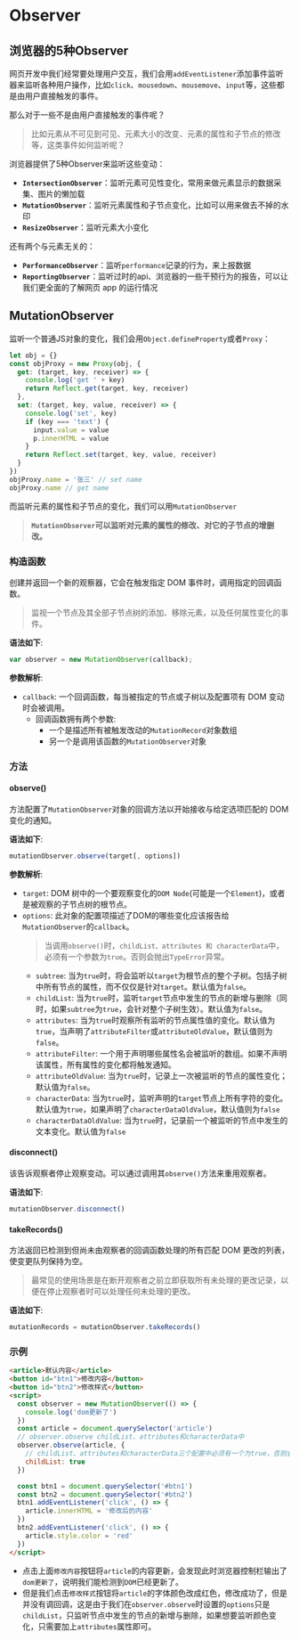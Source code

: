 # Observer
## 浏览器的5种Observer
网页开发中我们经常要处理用户交互，我们会用`addEventListener`添加事件监听器来监听各种用户操作，比如`click`、`mousedown`、`mousemove`、`input`等，这些都是由用户直接触发的事件。

那么对于一些不是由用户直接触发的事件呢？
> 比如元素从不可见到可见、元素大小的改变、元素的属性和子节点的修改等，这类事件如何监听呢？

浏览器提供了5种Observer来监听这些变动：
- **`IntersectionObserver`**：监听元素可见性变化，常用来做元素显示的数据采集、图片的懒加载
- **`MutationObserver`**：监听元素属性和子节点变化，比如可以用来做去不掉的水印
- **`ResizeObserver`**：监听元素大小变化

还有两个与元素无关的：
- **`PerformanceObserver`**：监听`performance`记录的行为，来上报数据
- **`ReportingObserver`**：监听过时的api、浏览器的一些干预行为的报告，可以让我们更全面的了解网页 app 的运行情况

## MutationObserver
监听一个普通JS对象的变化，我们会用`Object.defineProperty`或者`Proxy`：
```js
let obj = {}
const objProxy = new Proxy(obj, {
  get: (target, key, receiver) => {
    console.log('get ' + key)
    return Reflect.get(target, key, receiver)
  },
  set: (target, key, value, receiver) => {
    console.log('set', key)
    if (key === 'text') {
      input.value = value
      p.innerHTML = value
    }
    return Reflect.set(target, key, value, receiver)
  }
})
objProxy.name = '张三' // set name
objProxy.name // get name
```
而监听元素的属性和子节点的变化，我们可以用`MutationObserver`
> **`MutationObserver`可以监听对元素的属性的修改、对它的子节点的增删改。**

### 构造函数
创建并返回一个新的观察器，它会在触发指定 DOM 事件时，调用指定的回调函数。
> 监视一个节点及其全部子节点树的添加、移除元素，以及任何属性变化的事件。

**语法如下**: 
```js
var observer = new MutationObserver(callback);
```
**参数解析**: 
- `callback`: 一个回调函数，每当被指定的节点或子树以及配置项有 DOM 变动时会被调用。
  - 回调函数拥有两个参数:
    - 一个是描述所有被触发改动的`MutationRecord`对象数组
    - 另一个是调用该函数的`MutationObserver`对象

### 方法
#### observe()
方法配置了`MutationObserver`对象的回调方法以开始接收与给定选项匹配的 DOM 变化的通知。

**语法如下**:
```js
mutationObserver.observe(target[, options])
```
**参数解析**:
- `target`: DOM 树中的一个要观察变化的`DOM Node`(可能是一个`Element`)，或者是被观察的子节点树的根节点。
- `options`: 此对象的配置项描述了DOM的哪些变化应该报告给`MutationObserver`的`callback`。
  > 当调用`observe()`时，`childList、attributes 和 characterData`中，必须有一个参数为`true`。否则会抛出`TypeError`异常。
  - `subtree`: 当为`true`时，将会监听以`target`为根节点的整个子树。包括子树中所有节点的属性，而不仅仅是针对`target`。默认值为`false`。
  - `childList`: 当为`true`时，监听`target`节点中发生的节点的新增与删除（同时，如果`subtree`为`true`，会针对整个子树生效）。默认值为`false`。
  - `attributes`: 当为`true`时观察所有监听的节点属性值的变化。默认值为`true`，当声明了`attributeFilter`或`attributeOldValue`，默认值则为`false`。
  - `attributeFilter`: 一个用于声明哪些属性名会被监听的数组。如果不声明该属性，所有属性的变化都将触发通知。
  - `attributeOldValue`: 当为`true`时，记录上一次被监听的节点的属性变化；默认值为`false`。
  - `characterData`: 当为`true`时，监听声明的`target`节点上所有字符的变化。默认值为`true`，如果声明了`characterDataOldValue`，默认值则为`false`
  - `characterDataOldValue`: 当为`true`时，记录前一个被监听的节点中发生的文本变化。默认值为`false`

#### disconnect()
该告诉观察者停止观察变动。可以通过调用其`observe()`方法来重用观察者。

**语法如下**:
```js
mutationObserver.disconnect()
```

#### takeRecords()
方法返回已检测到但尚未由观察者的回调函数处理的所有匹配 DOM 更改的列表，使变更队列保持为空。
> 最常见的使用场景是在断开观察者之前立即获取所有未处理的更改记录，以便在停止观察者时可以处理任何未处理的更改。

**语法如下**:
```js
mutationRecords = mutationObserver.takeRecords()
```

### 示例
```html
<article>默认内容</article>
<button id="btn1">修改内容</button>
<button id="btn2">修改样式</button>
<script>
  const observer = new MutationObserver(() => {
    console.log('dom更新了')
  })
  const article = document.querySelector('article')
  // observer.observe childList、attributes和characterData中
  observer.observe(article, {
    // childList、attributes和characterData三个配置中必须有一个为true，否则会报TypeError异常
    childList: true
  })

  const btn1 = document.querySelector('#btn1')
  const btn2 = document.querySelector('#btn2')
  btn1.addEventListener('click', () => {
    article.innerHTML = '修改后的内容'
  })
  btn2.addEventListener('click', () => {
    article.style.color = 'red'
  })
</script>
```
- 点击上面`修改内容`按钮将`article`的内容更新，会发现此时浏览器控制栏输出了`dom更新了`，说明我们能检测到`DOM`已经更新了。
- 但是我们点击`修改样式`按钮将`article`的字体颜色改成红色，修改成功了，但是并没有调回调，这是由于我们在`observer.observe`时设置的`options`只是`childList`，只监听节点中发生的节点的新增与删除，如果想要监听颜色变化，只需要加上`attributes`属性即可。